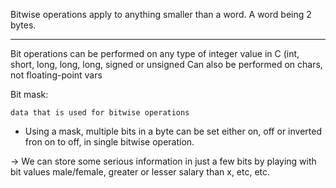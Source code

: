 Bitwise operations apply to anything smaller than a word. A word being 2 bytes.

---

Bit operations can be performed on any type of integer value in C (int, short, long, long, long, signed or unsigned
Can also be performed on chars, not floating-point vars

Bit mask:

    data that is used for bitwise operations

- Using a mask, multiple bits in a byte can be set either on, off or inverted fron on to off, in  single bitwise operation.

-> We can store some serious information in just a few bits by playing with bit values
male/female, greater or lesser salary than x, etc, etc.



